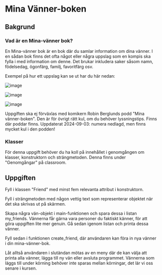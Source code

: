 # Mina Vänner-boken

## Bakgrund

### Vad är en Mina-vänner bok?

En Mina-vänner bok är en bok där du samlar information om dina vänner. I en sådan bok finns det ofta något eller några uppslag som en kompis ska fylla i med information om denne. Det brukar inkludera saker såsom namn, födelsedag, ögonfärg, familj, favoritfärg osv.

Exempel på hur ett uppslag kan se ut har du här nedan:

![image](https://github.com/user-attachments/assets/676f7c1a-c968-496c-8213-b81a5a90a84f)

![image](https://github.com/user-attachments/assets/10d35164-2ae6-4206-97e3-ed48c29f709a)

![image](https://github.com/user-attachments/assets/326736a8-1693-483d-86db-14ffa48647cd)

Uppgiften ska ej förväxlas med komikern Robin Berglunds podd "Mina vänner-boken". Den är för övrigt rätt kul, om du behöver lyssningstips. Finns där poddar finns. Uppdaterat 2024-09-03: numera nedlagd, men finns mycket kul i den podden!

### Klasser

För denna uppgift behöver du ha koll på innehållet i genomgången om klasser, konstruktorn och strängmetoden. Denna finns under "Genomgångar" på classroom.

## Uppgiften

Fyll i klassen "Friend" med minst fem relevanta attribut i konstruktorn.

Fyll i strängmetoden med någon vettig text som representerar objektet när det ska skrivas ut på skärmen.

Skapa några vän-objekt i main-funktionen och spara dessa i listan my_friends. Vännerna får gärna vara personer du faktiskt känner, för att göra uppgiften lite mer genuin. Gå sedan igenom listan och printa dessa vänner.

Fyll sedan i funktionen create_friend, där användaren kan föra in nya vänner i din mina-vänner-bok.

Låt alltså användaren i slutändan mötas av en meny där de kan välja att printa alla vänner, lägga till ny vän eller avsluta programmet. Vännerna som läggs till under körning behöver inte sparas mellan körningar, det lär vi oss senare i kursen.
